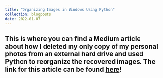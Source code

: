 ```yaml
---
title: "Organizing Images in Windows Using Python"
collection: blogposts
date: 2022-01-07
---
```


This is where you can find a Medium article about how I deleted my only copy of my personal photos from an external hard drive and used Python to reorganize the recovered images. The link for this article can be found [here](https://rachael-phillips-data-expert.medium.com/organizing-images-in-windows-using-python-42c3e8645a2f)!
------
